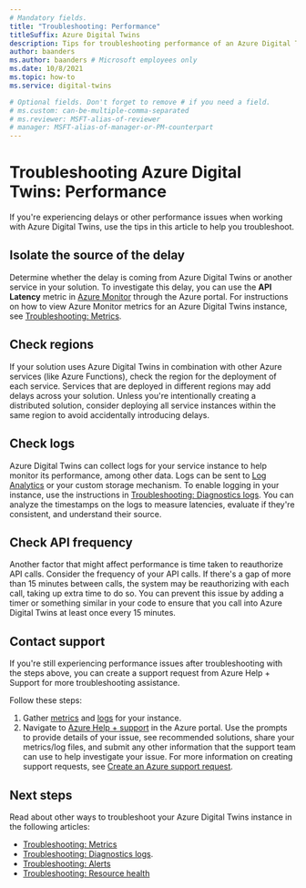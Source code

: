 ```yaml
---
# Mandatory fields.
title: "Troubleshooting: Performance"
titleSuffix: Azure Digital Twins
description: Tips for troubleshooting performance of an Azure Digital Twins instance.
author: baanders
ms.author: baanders # Microsoft employees only
ms.date: 10/8/2021
ms.topic: how-to
ms.service: digital-twins

# Optional fields. Don't forget to remove # if you need a field.
# ms.custom: can-be-multiple-comma-separated
# ms.reviewer: MSFT-alias-of-reviewer
# manager: MSFT-alias-of-manager-or-PM-counterpart
---
```


# Troubleshooting Azure Digital Twins: Performance

If you're experiencing delays or other performance issues when working with Azure Digital Twins, use the tips in this article to help you troubleshoot.

## Isolate the source of the delay

Determine whether the delay is coming from Azure Digital Twins or another service in your solution. To investigate this delay, you can use the **API Latency** metric in [Azure Monitor](../azure-monitor/essentials/quick-monitor-azure-resource.md) through the Azure portal. For instructions on how to view Azure Monitor metrics for an Azure Digital Twins instance, see [Troubleshooting: Metrics](troubleshoot-metrics.md).

## Check regions

If your solution uses Azure Digital Twins in combination with other Azure services (like Azure Functions), check the region for the deployment of each service. Services that are deployed in different regions may add delays across your solution. Unless you're intentionally creating a distributed solution, consider deploying all service instances within the same region to avoid accidentally introducing delays.

## Check logs

Azure Digital Twins can collect logs for your service instance to help monitor its performance, among other data. Logs can be sent to [Log Analytics](../azure-monitor/logs/log-analytics-overview.md) or your custom storage mechanism. To enable logging in your instance, use the instructions in [Troubleshooting: Diagnostics logs](troubleshoot-diagnostics.md). You can analyze the timestamps on the logs to measure latencies, evaluate if they're consistent, and understand their source.

## Check API frequency

Another factor that might affect performance is time taken to reauthorize API calls. Consider the frequency of your API calls. If there's a gap of more than 15 minutes between calls, the system may be reauthorizing with each call, taking up extra time to do so. You can prevent this issue by adding a timer or something similar in your code to ensure that you call into Azure Digital Twins at least once every 15 minutes.

## Contact support

If you're still experiencing performance issues after troubleshooting with the steps above, you can create a support request from Azure Help + Support for more troubleshooting assistance. 

Follow these steps:

1. Gather [metrics](troubleshoot-metrics.md) and [logs](troubleshoot-diagnostics.md) for your instance.
2. Navigate to [Azure Help + support](https://ms.portal.azure.com/#blade/Microsoft_Azure_Support/HelpAndSupportBlade/newsupportrequest) in the Azure portal. Use the prompts to provide details of your issue, see recommended solutions, share your metrics/log files, and submit any other information that the support team can use to help investigate your issue. For more information on creating support requests, see [Create an Azure support request](../azure-portal/supportability/how-to-create-azure-support-request.md).

## Next steps

Read about other ways to troubleshoot your Azure Digital Twins instance in the following articles:
* [Troubleshooting: Metrics](troubleshoot-metrics.md)
* [Troubleshooting: Diagnostics logs](troubleshoot-diagnostics.md).
* [Troubleshooting: Alerts](troubleshoot-alerts.md)
* [Troubleshooting: Resource health](troubleshoot-resource-health.md)
